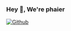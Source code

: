 ### Hey 👋, We're phaier

[![Github](https://img.shields.io/github/followers/phaier?label=Follow&style=social)](https://github.com/phaier)
